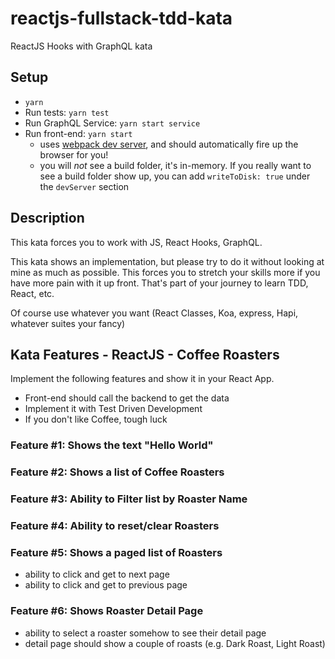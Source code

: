 # reactjs-fullstack-tdd-kata
ReactJS Hooks with GraphQL kata

## Setup
- `yarn`
- Run tests: `yarn test`
- Run GraphQL Service: `yarn start service`
- Run front-end: `yarn start` 
    - uses [webpack dev server](https://webpack.js.org/configuration/dev-server), and should automatically fire up the browser for you!
    - you will _not_ see a build folder, it's in-memory.  If you really want to see a build folder show up, you can add `writeToDisk: true` under the `devServer` section
      


## Description
This kata forces you to work with JS, React Hooks, GraphQL.

This kata shows an implementation, but please try to do it without looking at mine as much as possible.  This forces you to stretch your skills more if you have more pain with it up front.  That's part of your journey to learn TDD, React, etc.

Of course use whatever you want (React Classes, Koa, express, Hapi, whatever suites your fancy)

## Kata Features - ReactJS - Coffee Roasters
Implement the following features and show it in your React App.

- Front-end should call the backend to get the data
- Implement it with Test Driven Development
- If you don't like Coffee, tough luck


### Feature #1: Shows the text "Hello World"
### Feature #2: Shows a list of Coffee Roasters
### Feature #3: Ability to Filter list by Roaster Name
### Feature #4: Ability to reset/clear Roasters
### Feature #5: Shows a paged list of Roasters
- ability to click and get to next page
- ability to click and get to previous page
### Feature #6: Shows Roaster Detail Page
- ability to select a roaster somehow to see their detail page
- detail page should show a couple of roasts (e.g. Dark Roast, Light Roast)
